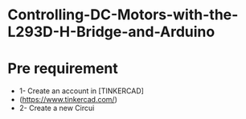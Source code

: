 # Controlling-DC-Motors-with-the-L293D-H-Bridge-and-Arduino
# Pre requirement
* 1- Create an account in [TINKERCAD]
*    (https://www.tinkercad.com/)
* 2- Create a new Circui
